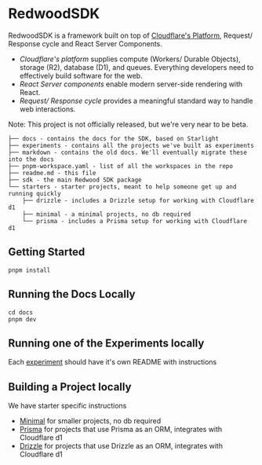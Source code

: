 # RedwoodSDK

RedwoodSDK is a framework built on top of [Cloudflare's Platform](https://developers.cloudflare.com/), Request/ Response cycle and React Server Components.

- *Cloudflare's platform* supplies compute (Workers/ Durable Objects), storage (R2), database (D1), and queues. Everything developers need to effectively build software for the web.
- *React Server components* enable modern server-side rendering with React.
- *Request/ Response cycle* provides a meaningful standard way to handle web interactions.

Note: This project is not officially released, but we're very near to be beta.


```
├── docs - contains the docs for the SDK, based on Starlight
├── experiments - contains all the projects we've built as experiments
├── markdown - contains the old docs. We'll eventually migrate these into the docs
├── pnpm-workspace.yaml - list of all the workspaces in the repo
├── readme.md - this file
├── sdk - the main Redwood SDK package
└── starters - starter projects, meant to help someone get up and running quickly
    ├── drizzle - includes a Drizzle setup for working with Cloudflare d1
    ├── minimal - a minimal projects, no db required
    └── prisma - includes a Prisma setup for working with Cloudflare d1
```

## Getting Started

```terminal
pnpm install
```

## Running the Docs Locally

```terminal
cd docs
pnpm dev
```

## Running one of the Experiments locally

Each [experiment](./experiments/) should have it's own README with instructions

## Building a Project locally

We have starter specific instructions

- [Minimal](./starters/minimal/README.md) for smaller projects, no db required
- [Prisma](./starters/prisma/README.md) for projects that use Prisma as an ORM, integrates with Cloudflare d1
- [Drizzle](./starters/drizzle/README.md) for projects that use Drizzle as an ORM, integrates with Cloudflare d1
